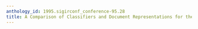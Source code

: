 ```yaml
---
anthology_id: 1995.sigirconf_conference-95.28
title: A Comparison of Classifiers and Document Representations for the Routing Problem
---
```

